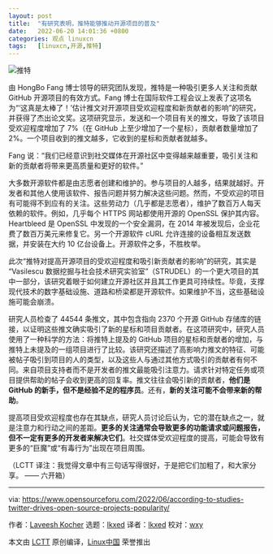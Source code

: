 ```yaml
---
layout: post
title:	"有研究表明，推特能够推动开源项目的普及"
date:	2022-06-20 14:01:36 +0800 
categories:	观点 linuxcn 
tags:	[linuxcn,开源,推特]
---
```



![推特](/Asserts/Images//attachment/album/202206/20/140137roz6t2njaaon5zev.jpg)


由 HongBo Fang 博士领导的研究团队发现，推特是一种吸引更多人关注和贡献 GitHub 开源项目的有效方式。Fang 博士在国际软件工程会议上发表了这项名为“‘这真是太棒了！’估计推文对开源项目受欢迎程度和新贡献者的影响”的研究，并获得了杰出论文奖。这项研究显示，发送和一个项目有关的推文，导致了该项目受欢迎程度增加了 7%（在 GitHub 上至少增加了一个星标），贡献者数量增加了 2%。一个项目收到的推文越多，它收到的星标和贡献者就越多。


Fang 说：“我们已经意识到社交媒体在开源社区中变得越来越重要，吸引关注和新的贡献者将带来更高质量和更好的软件。”


大多数开源软件都是由志愿者创建和维护的。参与项目的人越多，结果就越好。开发者和其他人使用该软件、报告问题并努力解决这些问题。然而，不受欢迎的项目有可能得不到应有的关注。这些劳动力（几乎都是志愿者），维护了数百万人每天依赖的软件。例如，几乎每个 HTTPS 网站都使用开源的 OpenSSL 保护其内容。Heartbleed 是 OpenSSL 中发现的一个安全漏洞，在 2014 年被发现后，企业花费了数百万美元来修复它。另一个开源软件 cURL 允许连接的设备相互发送数据，并安装在大约 10 亿台设备上。开源软件之多，不胜枚举。


此次“推特对提高开源项目的受欢迎程度和吸引新贡献者的影响”的研究，其实是 “Vasilescu 数据挖掘与社会技术研究实验室”（STRUDEL）的一个更大项目的其中一部分，该研究着眼于如何建立开源社区并且其工作更具可持续性。毕竟，支撑现代技术的数字基础设施、道路和桥梁都是开源软件。如果维护不当，这些基础设施可能会崩溃。


研究人员检查了 44544 条推文，其中包含指向 2370 个开源 GitHub 存储库的链接，以证明这些推文确实吸引了新的星标和项目贡献者。在这项研究中，研究人员使用了一种科学的方法：将推特上提及的 GitHub 项目的星标和贡献者的增加，与推特上未提及的一组项目进行了比较。该研究还描述了高影响力推文的特征、可能被帖子吸引到项目的人的类型，以及这些人与通过其他方式吸引的贡献者有何不同。来自项目支持者而不是开发者的推文最能吸引注意力。请求针对特定任务或项目提供帮助的帖子会收到更高的回复率。推文往往会吸引新的贡献者，**他们是 GitHub 的新手，但不是经验不足的程序员**。还有，**新的关注可能不会带来新的帮助**。


提高项目受欢迎程度也存在其缺点，研究人员讨论后认为，它的潜在缺点之一，就是注意力和行动之间的差距。**更多的关注通常会导致更多的功能请求或问题报告，但不一定有更多的开发者来解决它们**。社交媒体受欢迎程度的提高，可能会导致有更多的“巨魔”或“有毒行为”出现在项目周围。


（LCTT 译注：我觉得文章中有三句话写得很好，于是把它们加粗了，和大家分享。 —— 六开箱）




---


via: <https://www.opensourceforu.com/2022/06/according-to-studies-twitter-drives-open-source-projects-popularity/>


作者：[Laveesh Kocher](https://www.opensourceforu.com/author/laveesh-kocher/) 选题：[lkxed](https://github.com/lkxed) 译者：[lkxed](https://github.com/lkxed) 校对：[wxy](https://github.com/wxy)


本文由 [LCTT](https://github.com/LCTT/TranslateProject) 原创编译，[Linux中国](https://linux.cn/) 荣誉推出
